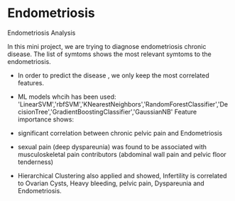 # Endometriosis
Endometriosis Analysis

In this mini project, we are trying to diagnose endometriosis chronic disease. 
The list of symtoms shows the most relevant symtoms to the endometriosis. 

- In order to predict the disease , we only keep the most correlated features. 

- ML models whcih has been used:
'LinearSVM','rbfSVM','KNearestNeighbors','RandomForestClassifier','DecisionTree','GradientBoostingClassifier','GaussianNB'
Feature importance shows:
 - significant correlation between chronic pelvic pain and Endometriosis

 - sexual pain (deep dyspareunia) was found to be associated with musculoskeletal pain contributors (abdominal wall pain and pelvic floor tenderness)

- Hierarchical Clustering also applied and showed,
Infertility is correlated to Ovarian Cysts, Heavy bleeding, pelvic pain, Dyspareunia and Endometriosis.




